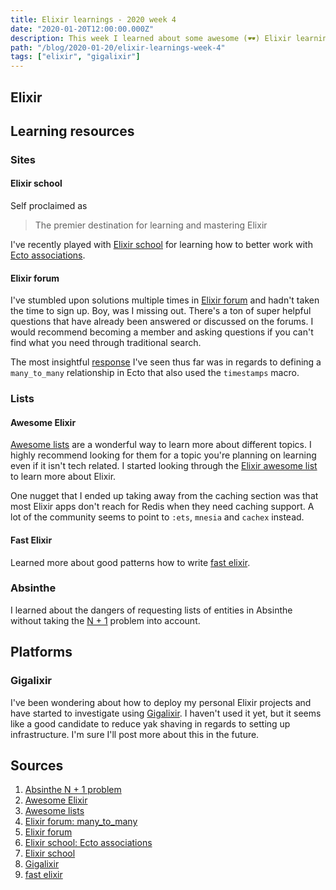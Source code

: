```yaml
---
title: Elixir learnings - 2020 week 4
date: "2020-01-20T12:00:00.000Z"
description: This week I learned about some awesome (🕶️) Elixir learning resources and PaaS.
path: "/blog/2020-01-20/elixir-learnings-week-4"
tags: ["elixir", "gigalixir"]
---
```


## Elixir

## Learning resources

### Sites

#### Elixir school

Self proclaimed as

> The premier destination for learning and mastering Elixir

I've recently played with [Elixir school][elixir-school] for learning how to better work with [Ecto associations][ecto-associations].

<!-- Discuss the learning about `join_through` for default fields. -->

#### Elixir forum

I've stumbled upon solutions multiple times in [Elixir forum][elixir-forum] and hadn't taken the time to sign up. Boy, was I missing out. There's a ton of super helpful questions that have already been answered or discussed on the forums. I would recommend becoming a member and asking questions if you can't find what you need through traditional search.

The most insightful [response][elixir-forum-many-to-many] I've seen thus far was in regards to defining a `many_to_many` relationship in Ecto that also used the `timestamps` macro.

<!-- This lead me to better understand that ecto is setting defaults with the macros these aren't database triggers that are setting that.
-->

### Lists

#### Awesome Elixir

[Awesome lists][awesome-lists] are a wonderful way to learn more about different topics. I highly recommend looking for them for a topic you're planning on learning even if it isn't tech related. I started looking through the [Elixir awesome list][awesome-elixir] to learn more about Elixir.

One nugget that I ended up taking away from the caching section was that most Elixir apps don't reach for Redis when they need caching support. A lot of the community seems to point to `:ets`, `mnesia` and `cachex` instead.

#### Fast Elixir

Learned more about good patterns how to write [fast elixir][fast].

### Absinthe

I learned about the dangers of requesting lists of entities in Absinthe without taking the [N + 1][absinthe-n+1] problem into account.

## Platforms

### Gigalixir

I've been wondering about how to deploy my personal Elixir projects and have started to investigate using [Gigalixir][gigalixir]. I haven't used it yet, but it seems like a good candidate to reduce yak shaving in regards to setting up infrastructure. I'm sure I'll post more about this in the future.

## Sources

[absinthe-n+1]: https://hexdocs.pm/absinthe/ecto.html
[awesome-elixir]: https://github.com/h4cc/awesome-elixir
[awesome-lists]: https://github.com/sindresorhus/awesome/blob/master/awesome.md
[ecto-associations]: https://elixirschool.com/en/lessons/ecto/associations/
[elixir-forum-many-to-many]: https://elixirforum.com/t/ecto-many-to-many-timestamps/13791
[elixir-forum]: https://elixirforum.com/
[elixir-school]: https://elixirschool.com/en/
[fast]: https://github.com/devonestes/fast-elixir
[gigalixir]: https://gigalixir.com/

1. [Absinthe N + 1 problem][absinthe-n+1]
1. [Awesome Elixir][awesome-elixir]
1. [Awesome lists][awesome-lists]
1. [Elixir forum: many_to_many][elixir-forum-many-to-many]
1. [Elixir forum][elixir-forum]
1. [Elixir school: Ecto associations][ecto-associations]
1. [Elixir school][elixir-school]
1. [Gigalixir][gigalixir]
1. [fast elixir][fast]

